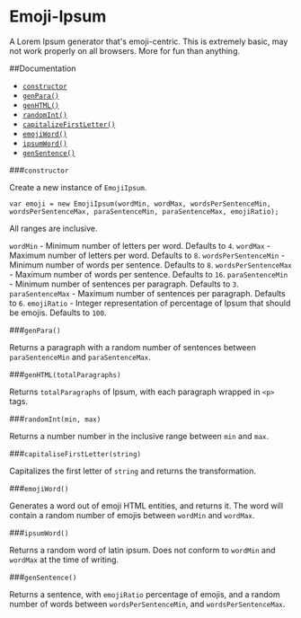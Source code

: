 Emoji-Ipsum
==========

A Lorem Ipsum generator that's emoji-centric. This is extremely basic, may not work properly on all browsers. More for fun than anything. 

##Documentation

* [`constructor`](#constructor)
* [`genPara()`](#genpara)
* [`genHTML()`](#genhtmltotalparagraphs)
* [`randomInt()`](#randomintmin-max)
* [`capitalizeFirstLetter()`](#capitalizefirstletterstring)
* [`emojiWord()`](#emojiword)
* [`ipsumWord()`](#ipsumword)
* [`genSentence()`](#gensentence)


###`constructor`

Create a new instance of `EmojiIpsum`.

`var emoji = new EmojiIpsum(wordMin, wordMax, wordsPerSentenceMin, wordsPerSentenceMax, paraSentenceMin, paraSentenceMax, emojiRatio);`

All ranges are inclusive.

`wordMin` - Minimum number of letters per word. Defaults to `4`.
`wordMax` - Maximum number of letters per word. Defaults to `8`.
`wordsPerSentenceMin` - Minimum number of words per sentence. Defaults to `8`.
`wordsPerSentenceMax` - Maximum number of words per sentence. Defaults to `16`.
`paraSentenceMin` - Minimum number of sentences per paragraph. Defaults to `3`.
`paraSentenceMax` - Maximum number of sentences per paragraph. Defaults to `6`.
`emojiRatio` - Integer representation of percentage of Ipsum that should be emojis. Defaults to `100`.

###`genPara()`

Returns a paragraph with a random number of sentences between `paraSentenceMin` and `paraSentenceMax`.

###`genHTML(totalParagraphs)`

Returns `totalParagraphs` of Ipsum, with each paragraph wrapped in `<p>` tags.

###`randomInt(min, max)`

Returns a number number in the inclusive range between `min` and `max`.

###`capitaliseFirstLetter(string)`

Capitalizes the first letter of `string` and returns the transformation.

###`emojiWord()`

Generates a word out of emoji HTML entities, and returns it. The word will contain a random number of emojis between `wordMin` and `wordMax`.

###`ipsumWord()`

Returns a random word of latin ipsum. Does not conform to `wordMin` and `wordMax` at the time of writing.

###`genSentence()`

Returns a sentence, with `emojiRatio` percentage of emojis, and a random number of words between `wordsPerSentenceMin`, and `wordsPerSentenceMax`.